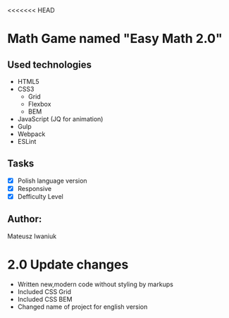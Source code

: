 <<<<<<< HEAD
# Math Game named "Easy Math 2.0"
## Used technologies 
- HTML5
- CSS3
  - Grid
  - Flexbox
  - BEM
- JavaScript (JQ for animation)
- Gulp
- Webpack 
- ESLint

## Tasks
- [x] Polish language version
- [x] Responsive
- [x] Defficulty Level

## Author:
Mateusz Iwaniuk


# 2.0 Update changes
- Written new,modern code without styling by markups
- Included CSS Grid
- Included CSS BEM 
- Changed name of project for english version


